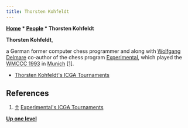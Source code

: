 ```yaml
---
title: Thorsten Kohfeldt
---
```

**[Home](Home "Home") \* [People](People "People") \* Thorsten Kohfeldt**


**Thorsten Kohfeldt**,  

a German former computer chess programmer and along with [Wolfgang Delmare](Wolfgang_Delmare "Wolfgang Delmare") co-author of the chess program [Experimental](Experimental "Experimental"), which played the [WMCCC 1993](WMCCC_1993 "WMCCC 1993") in [Munich](https://en.wikipedia.org/wiki/Munich) <a id="cite-note-1" href="#cite-ref-1">[1]</a>.






* [Thorsten Kohfeldt's ICGA Tournaments](https://www.game-ai-forum.org/icga-tournaments/person.php?id=477)


## References


1. <a id="cite-ref-1" href="#cite-note-1">↑</a> [Experimental's ICGA Tournaments](https://www.game-ai-forum.org/icga-tournaments/program.php?id=209)

**[Up one level](People "People")**







 
